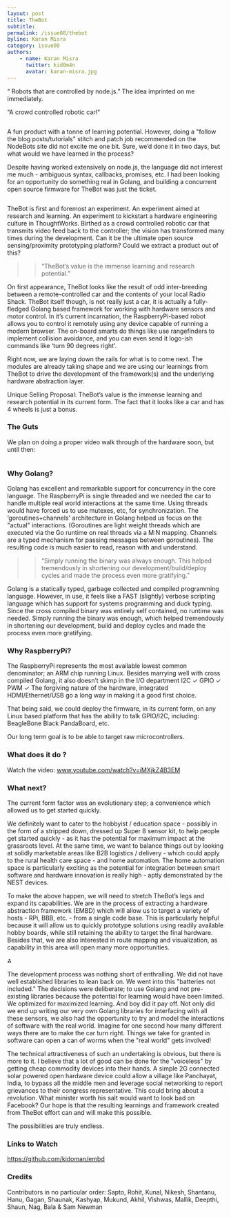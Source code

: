 ```yaml
---
layout: post
title: TheBot
subtitle: 
permalink: /issue08/thebot
byline: Karan Misra
category: issue09
authors:
    - name: Karan Misra
      twitter: kid0m4n
      avatar: karan-misra.jpg
---
```

“ Robots that are controlled by node.js.” The idea imprinted on me immediately. 

“A crowd controlled robotic car!" 

<image>

A fun product with a tonne of learning potential. However, doing a "follow the blog posts/tutorials" stitch and patch job recommended on the NodeBots site did not excite me one bit. Sure, we’d done it in two days, but what would we have learned in the process? 

Despite having worked extensively on node.js, the language did not interest me much - ambiguous syntax, callbacks, promises, etc. I had been looking for an opportunity do something real in Golang, and building a concurrent open source firmware for TheBot was just the ticket.

<image>

TheBot is first and foremost an experiment. An experiment aimed at research and learning. An experiment to kickstart a hardware engineering culture in ThoughtWorks. Birthed as a crowd controlled robotic car that transmits video feed back to the controller; the vision has transformed many times during the development. Can it be the ultimate open source sensing/proximity prototyping platform? Could we extract a product out of this?

>> “TheBot’s value is the immense learning and research potential.”

On first appearance, TheBot looks like the result of odd inter-breeding between a remote-controlled car and the contents of your local Radio Shack. TheBot itself though, is not really just a car, it is actually a fully-fledged Golang based framework for working with hardware sensors and motor control. In it’s current incarnation, the RaspberryPi-based robot allows you to control it remotely using any device capable of running a modern browser. The on-board smarts do things like use rangefinders to implement collision avoidance, and you can even send it logo-ish commands like ‘turn 90 degrees right’.

Right now, we are laying down the rails for what is to come next. The modules are already taking shape and we are using our learnings from TheBot to drive the development of the framework(s) and the underlying hardware abstraction layer. 

Unique Selling Proposal: TheBot’s value is the immense learning and research potential in its current form. The fact that it looks like a car and has 4 wheels is just a bonus.

### The Guts

We plan on doing a proper video walk through of the hardware soon, but until then:

<image>


### Why Golang?

Golang has excellent and remarkable support for concurrency in the core language. The RaspberryPi is single threaded and we needed the car to handle multiple real world interactions at the same time. Using threads would have forced us to use mutexes, etc, for synchronization. The ‘goroutines+channels' architecture in Golang helped us focus on the "actual" interactions. (Goroutines are light weight threads which are executed via the Go runtime on real threads via a M:N mapping. Channels are a typed mechanism for passing messages between goroutines). The resulting code is much easier to read, reason with and understand.

>> “Simply running the binary was always enough. This helped tremendously in shortening our development/build/deploy cycles and made the process even more gratifying.”

Golang is a statically typed, garbage collected and compiled programming language. However, in use, it feels like a FAST (slightly) verbose scripting language which has support for systems programming  and duck typing. Since the cross compiled binary was entirely self contained, no runtime was needed. Simply running the binary was enough, which helped tremendously in shortening our development, build and deploy cycles and made the process even more gratifying.

### Why RaspberryPi?

The RaspberryPi represents the most available lowest common denominator; an ARM chip running Linux. Besides marrying well with cross compiled Golang, it also doesn’t skimp in the I/O department I2C ✓ GPIO ✓ PWM ✓ The forgiving nature of the hardware, integrated HDMI/Ethernet/USB go a long way in making it a good first choice.

That being said, we could deploy the firmware, in its current form, on any Linux based platform that has the ability to talk GPIO/I2C, including:
BeagleBone Black
PandaBoard, etc.

Our long term goal is to be able to target raw microcontrollers.

### What does it do ?

Watch the video: www.youtube.com/watch?v=iMXjkZ4B3EM

### What next?

The current form factor was an evolutionary step; a convenience which allowed us to get started quickly. 

We definitely want to cater to the hobbyist / education space - possibly in the form of a stripped down, dressed up Super 8 sensor kit, to help people get started quickly - as it has the potential for maximum impact at the grassroots level. At the same time, we want to balance things out by looking at solidly marketable areas like B2B logistics / delivery - which could apply to the rural health care space - and home automation. The home automation space is particularly exciting as the potential for integration between smart software and hardware innovation is really high - aptly demonstrated by the NEST devices.

To make the above happen, we will need to stretch TheBot’s legs and expand its capabilities. We are in the process of extracting a hardware abstraction framework (EMBD) which will allow us to target a variety of hosts - RPi, BBB, etc. - from a single code base. This is particularly helpful because it will allow us to quickly prototype solutions using readily available hobby boards, while still retaining the ability to target the final hardware. Besides that, we are also interested in route mapping and visualization, as capability in this area will open many more opportunities. 


⁂

The development process was nothing short of enthralling. We did not have well established libraries to lean back on. We went into this "batteries not included." The decisions were deliberate; to use Golang and not pre-existing libraries because the potential for learning would have been limited. We optimized for maximized learning. And boy did it pay off. Not only did we end up writing our very own Golang libraries for interfacing with all these sensors, we also had the opportunity to try and model the interactions of software with the real world. Imagine for one second how many different ways there are to make the car turn right. Things we take for granted in software can open a can of worms when the "real world" gets involved!

The technical attractiveness of such an undertaking is obvious, but there is more to it. I believe that a lot of good can be done for the "voiceless" by getting cheap commodity devices into their hands. A simple 2G connected solar powered open hardware device could allow a village like Panchayat, India, to bypass all the middle men and leverage social networking to report grievances to their congress representative. This could bring about a revolution. What minister worth his salt would want to look bad on Facebook? Our hope is that the resulting learnings and framework created from TheBot effort can and will make this possible. 

The possibilities are truly endless.

### Links to Watch

https://github.com/kidoman/embd

### Credits

Contributors in no particular order: Sapto, Rohit, Kunal, Nikesh, Shantanu, Hanu, Gagan, Shaunak, Kashyap, Mukund, Akhil, Vishwas, Mallik, Deepthi, Shaun, Nag, Bala & Sam Newman


